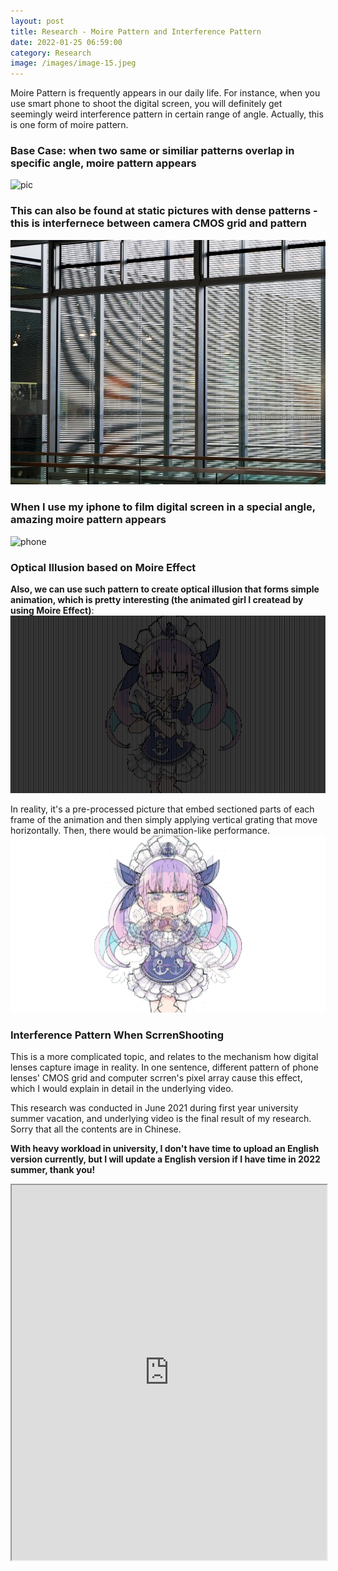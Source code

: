 ```yaml
---
layout: post
title: Research - Moire Pattern and Interference Pattern
date: 2022-01-25 06:59:00
category: Research
image: /images/image-15.jpeg
---
```

Moire Pattern is frequently appears in our daily life. For instance, when you use smart phone to shoot the digital screen, you will definitely get seemingly weird interference pattern in certain range of angle. Actually, this is one form of moire pattern. 

### Base Case: when two same or similiar patterns overlap in specific angle, moire pattern appears
![pic](/post-images/Moire-Pattern/4.gif)

### This can also be found at static pictures with dense patterns - this is interfernece between camera CMOS grid and pattern
![pic](/post-images/Moire-Pattern/2.jpg)

### When I use my iphone to film digital screen in a special angle, amazing moire pattern appears
![phone](/post-images/Moire-Pattern/2.gif)

### Optical Illusion based on Moire Effect

**Also, we can use such pattern to create optical illusion that forms simple animation, which is pretty interesting (the animated girl I createad by using Moire Effect)**:
![aqua](/post-images/Moire-Pattern/1.gif)

In reality, it's a pre-processed picture that embed sectioned parts of each frame of the animation and then simply applying vertical grating that move horizontally. Then, there would be animation-like performance.
![origin](/post-images/Moire-Pattern/aqua.jpg)

### Interference Pattern When ScrrenShooting

This is a more complicated topic, and relates to the mechanism how digital lenses capture image in reality. In one sentence, different pattern of phone lenses' CMOS grid and computer scrren's pixel array cause this effect, which I would explain in detail in the underlying video.

This research was conducted in June 2021 during first year university summer vacation, and underlying video is the final result of my research. Sorry that all the contents are in Chinese.

**With heavy workload in university, I don't have time to upload an English version currently, but I will update a English version if I have time in 2022 summer, thank you!**
<iframe width="100%" height="600"
  src="https://www.youtube.com/embed/KEyjK90cRKw">
</iframe>